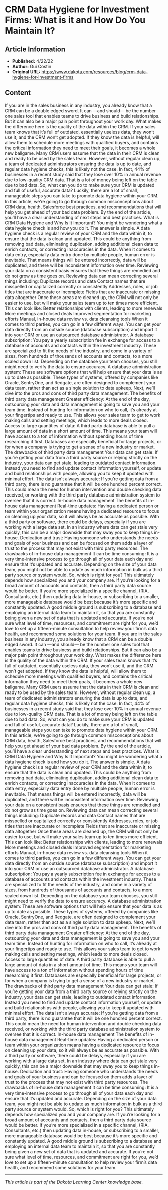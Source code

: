 # CRM Data Hygiene for Investment Firms: What is it and How Do You Maintain It?

## Article Information
- **Published:** 4/22/22
- **Author:** Gui Costin
- **Original URL:** https://www.dakota.com/resources/blog/crm-data-hygiene-for-investment-firms

## Content

If you are in the sales business in any industry, you already know that a CRM can be a double edged sword. It can —and should— be the number one sales tool that enables teams to drive business and build relationships. But it can also be a major pain point throughout your work day. What makes the difference here is the quality of the data within the CRM. If your sales team knows that it’s full of outdated, essentially useless data, they won’t use it, and the CRM won’t get adopted. If they know the data is helpful, will allow them to schedule more meetings with qualified buyers, and contains the critical information they need to meet their goals, it becomes a whole new ballgame. Many CRM users assume that the data in their CRM is clean and ready to be used by the sales team. However, without regular clean up, a team of dedicated administrators ensuring the data is up to date, and regular data hygiene checks, this is likely not the case. In fact, 44% of businesses in a recent study said that they lose over 10% in annual revenue due to low-quality CRM data. That is a lot of money being left on the table due to bad data. So, what can you do to make sure your CRM is updated and full of useful, accurate data? Luckily, there are a lot of small, manageable steps you can take to promote data hygiene within your CRM. In this article, we’re going to go through common misconceptions about CRM data, health, Salesforce best practices, and recommendations that will help you get ahead of your bad data problem. By the end of the article, you’ll have a clear understanding of next steps and best practices. What is CRM Data Hygiene and Why Is It Important? You might be wondering what a data hygiene check is and how you do it. The answer is simple. A data hygiene check is a regular review of your CRM and the data within it, to ensure that the data is clean and updated. This could be anything from removing bad data, eliminating duplication, adding additional clean data to enrich contacts, or correcting inaccuracies in the data. When it comes to data entry, especially data entry done by multiple people, human error is inevitable. That means things will be entered incorrectly, data will be duplicated, and there will be inconsistent information over time. Reviewing your data on a consistent basis ensures that these things are remedied and do not grow as time goes on. Reviewing data can mean correcting several things including: Duplicate records and data Contact names that are misspelled or capitalized correctly or consistently Addresses, roles, or job titles that are inaccurate or incomplete Fields that are inaccurate or missing data altogether Once these areas are cleaned up, the CRM will not only be easier to use, but will make your sales team up to ten times more efficient. This can look like: Better relationships with clients, leading to more renewals More meetings and closed deals Improved segmentation for marketing efforts Manual, in-house data review vs. data cleansing tools When it comes to third parties, you can go in a few different ways. You can get your data directly from an outside source (database subscription) and import it into your CRM or use an outsourced database administrator. A database subscription: You pay a yearly subscription fee in exchange for access to a database of accounts and contacts within the investment industry. These are specialized to fit the needs of the industry, and come in a variety of sizes, from hundreds of thousands of accounts and contacts, to a more scaled down list. Depending on the database your team chooses, you still might need to verify the data to ensure accuracy. A database administration system: These are software options that will help ensure that your data is as up to date as possible. These types of systems, offered by companies like Oracle, SentryOne, and Redgate, are often designed to complement your data team, rather than act as a single solution to data upkeep. Next, we’ll dive into the pros and cons of third party data management. The benefits of third party data management Greater efficiency: At the end of the day, outsourcing your data and data management is going to save you and your team time. Instead of hunting for information on who to call, it’s already at your fingertips and ready to use. This allows your sales team to get to work making calls and setting meetings, which leads to more deals closed. Access to large quantities of data: A third party database is able to pull a large amount of data in a short amount of time. This means your team will have access to a ton of information without spending hours of time researching it first. Databases are especially beneficial for large projects, or for when a company is trying to get a sense of a new industry or market. The drawbacks of third party data management Your data can get stale: If you’re getting your data from a third party source or relying strictly on the industry, your data can get stale, leading to outdated contact information. Instead you need to find and update contact information yourself, or update and build relationships with people, allowing you to keep it updated with minimal effort. The data isn’t always accurate: If you’re getting data from a third party, there is no guarantee that it will be one hundred percent correct. This could mean the need for human intervention and double checking data received, or working with the third party database administration system to oversee that it is correct. In-house data management The benefits of in-house data management Real-time updates: Having a dedicated person or team within your organization means having a dedicated resource to focus on cleaning up your data, so it will always be as accurate as possible. With a third party or software, there could be delays, especially if you are working with a large data set. In an industry where data can get stale very quickly, this can be a major downside that may sway you to keep things in-house. Dedication and trust: Having someone who understands the needs and goals of your business and can be focused on them adds a layer of trust to the process that may not exist with third party resources. The drawbacks of in-house data management It can be time consuming: It is a very time-intensive process to go through all of your data each day and ensure that it’s updated and accurate. Depending on the size of your data team, you might not be able to update as much information in bulk as a third party source or system would. So, which is right for you? This ultimately depends how specialized you and your company are. If you’re looking for a broad amount of accounts and contacts, then a third party data source would be better. If you’re more specialized in a specific channel, (RIA, Consultants, etc.) then updating data in-house, or subscribing to a smaller, more manageable database would be best because it’s more specific and constantly updated. A good middle ground is subscribing to a database and employing an internal data team to maintain it, so that you are constantly being given a new set of data that is updated and accurate. If you’re not sure what level of time, resources, and commitment are right for you, we’d love to set up a fifteen-minute consultation to help review your firm’s data health, and recommend some solutions for your team. If you are in the sales business in any industry, you already know that a CRM can be a double edged sword. It can —and should— be the number one sales tool that enables teams to drive business and build relationships. But it can also be a major pain point throughout your work day. What makes the difference here is the quality of the data within the CRM. If your sales team knows that it’s full of outdated, essentially useless data, they won’t use it, and the CRM won’t get adopted. If they know the data is helpful, will allow them to schedule more meetings with qualified buyers, and contains the critical information they need to meet their goals, it becomes a whole new ballgame. Many CRM users assume that the data in their CRM is clean and ready to be used by the sales team. However, without regular clean up, a team of dedicated administrators ensuring the data is up to date, and regular data hygiene checks, this is likely not the case. In fact, 44% of businesses in a recent study said that they lose over 10% in annual revenue due to low-quality CRM data. That is a lot of money being left on the table due to bad data. So, what can you do to make sure your CRM is updated and full of useful, accurate data? Luckily, there are a lot of small, manageable steps you can take to promote data hygiene within your CRM. In this article, we’re going to go through common misconceptions about CRM data, health, Salesforce best practices, and recommendations that will help you get ahead of your bad data problem. By the end of the article, you’ll have a clear understanding of next steps and best practices. What is CRM Data Hygiene and Why Is It Important? You might be wondering what a data hygiene check is and how you do it. The answer is simple. A data hygiene check is a regular review of your CRM and the data within it, to ensure that the data is clean and updated. This could be anything from removing bad data, eliminating duplication, adding additional clean data to enrich contacts, or correcting inaccuracies in the data. When it comes to data entry, especially data entry done by multiple people, human error is inevitable. That means things will be entered incorrectly, data will be duplicated, and there will be inconsistent information over time. Reviewing your data on a consistent basis ensures that these things are remedied and do not grow as time goes on. Reviewing data can mean correcting several things including: Duplicate records and data Contact names that are misspelled or capitalized correctly or consistently Addresses, roles, or job titles that are inaccurate or incomplete Fields that are inaccurate or missing data altogether Once these areas are cleaned up, the CRM will not only be easier to use, but will make your sales team up to ten times more efficient. This can look like: Better relationships with clients, leading to more renewals More meetings and closed deals Improved segmentation for marketing efforts Manual, in-house data review vs. data cleansing tools When it comes to third parties, you can go in a few different ways. You can get your data directly from an outside source (database subscription) and import it into your CRM or use an outsourced database administrator. A database subscription: You pay a yearly subscription fee in exchange for access to a database of accounts and contacts within the investment industry. These are specialized to fit the needs of the industry, and come in a variety of sizes, from hundreds of thousands of accounts and contacts, to a more scaled down list. Depending on the database your team chooses, you still might need to verify the data to ensure accuracy. A database administration system: These are software options that will help ensure that your data is as up to date as possible. These types of systems, offered by companies like Oracle, SentryOne, and Redgate, are often designed to complement your data team, rather than act as a single solution to data upkeep. Next, we’ll dive into the pros and cons of third party data management. The benefits of third party data management Greater efficiency: At the end of the day, outsourcing your data and data management is going to save you and your team time. Instead of hunting for information on who to call, it’s already at your fingertips and ready to use. This allows your sales team to get to work making calls and setting meetings, which leads to more deals closed. Access to large quantities of data: A third party database is able to pull a large amount of data in a short amount of time. This means your team will have access to a ton of information without spending hours of time researching it first. Databases are especially beneficial for large projects, or for when a company is trying to get a sense of a new industry or market. The drawbacks of third party data management Your data can get stale: If you’re getting your data from a third party source or relying strictly on the industry, your data can get stale, leading to outdated contact information. Instead you need to find and update contact information yourself, or update and build relationships with people, allowing you to keep it updated with minimal effort. The data isn’t always accurate: If you’re getting data from a third party, there is no guarantee that it will be one hundred percent correct. This could mean the need for human intervention and double checking data received, or working with the third party database administration system to oversee that it is correct. In-house data management The benefits of in-house data management Real-time updates: Having a dedicated person or team within your organization means having a dedicated resource to focus on cleaning up your data, so it will always be as accurate as possible. With a third party or software, there could be delays, especially if you are working with a large data set. In an industry where data can get stale very quickly, this can be a major downside that may sway you to keep things in-house. Dedication and trust: Having someone who understands the needs and goals of your business and can be focused on them adds a layer of trust to the process that may not exist with third party resources. The drawbacks of in-house data management It can be time consuming: It is a very time-intensive process to go through all of your data each day and ensure that it’s updated and accurate. Depending on the size of your data team, you might not be able to update as much information in bulk as a third party source or system would. So, which is right for you? This ultimately depends how specialized you and your company are. If you’re looking for a broad amount of accounts and contacts, then a third party data source would be better. If you’re more specialized in a specific channel, (RIA, Consultants, etc.) then updating data in-house, or subscribing to a smaller, more manageable database would be best because it’s more specific and constantly updated. A good middle ground is subscribing to a database and employing an internal data team to maintain it, so that you are constantly being given a new set of data that is updated and accurate. If you’re not sure what level of time, resources, and commitment are right for you, we’d love to set up a fifteen-minute consultation to help review your firm’s data health, and recommend some solutions for your team.

---

*This article is part of the Dakota Learning Center knowledge base.*